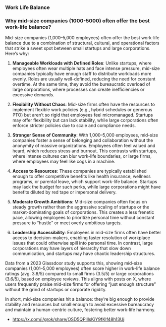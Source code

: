 ### Work Life Balance

### Why mid-size companies (1000-5000) often offer the best work-life balance?

Mid-size companies (1,000–5,000 employees) often offer the best work-life balance due to a combination of structural, cultural, and operational factors that strike a sweet spot between small startups and large corporations. Here’s why:

1. **Manageable Workloads with Defined Roles**: Unlike startups, where employees often wear multiple hats and face intense pressure, mid-size companies typically have enough staff to distribute workloads more evenly. Roles are usually well-defined, reducing the need for constant overtime. At the same time, they avoid the bureaucratic overload of large corporations, where processes can create inefficiencies or excessive demands.

2. **Flexibility Without Chaos**: Mid-size firms often have the resources to implement flexible work policies (e.g., hybrid schedules or generous PTO) but aren’t so rigid that employees feel micromanaged. Startups may offer flexibility but can lack stability, while large corporations often enforce stricter policies due to scale and compliance needs.

3. **Stronger Sense of Community**: With 1,000–5,000 employees, mid-size companies foster a sense of belonging and collaboration without the anonymity of massive organizations. Employees often feel valued and heard, which reduces stress and burnout. This contrasts with startups, where intense cultures can blur work-life boundaries, or large firms, where employees may feel like cogs in a machine.

4. **Access to Resources**: These companies are typically established enough to offer competitive benefits like health insurance, wellness programs, or parental leave, which support work-life balance. Startups may lack the budget for such perks, while large corporations might have benefits diluted by red tape or impersonal delivery.

5. **Moderate Growth Ambitions**: Mid-size companies often focus on steady growth rather than the aggressive scaling of startups or the market-dominating goals of corporations. This creates a less frenetic pace, allowing employees to prioritize personal time without constant pressure to “hustle” or meet overly ambitious targets.

6. **Leadership Accessibility**: Employees in mid-size firms often have better access to decision-makers, enabling faster resolution of workplace issues that could otherwise spill into personal time. In contrast, large corporations may have layers of hierarchy that slow down communication, and startups may have chaotic leadership structures.

Data from a 2023 Glassdoor study supports this, showing mid-size companies (1,001–5,000 employees) often score higher in work-life balance ratings (avg. 3.8/5) compared to small firms (3.5/5) or large corporations (3.6/5), based on employee reviews. This aligns with posts on X, where users frequently praise mid-size firms for offering “just enough structure” without the grind of startups or corporate rigidity.

In short, mid-size companies hit a balance: they’re big enough to provide stability and resources but small enough to avoid excessive bureaucracy and maintain a human-centric culture, fostering better work-life harmony.

- https://x.com/i/grok/share/OSD5QPiIlsKiY9fKIf48h13Uj
